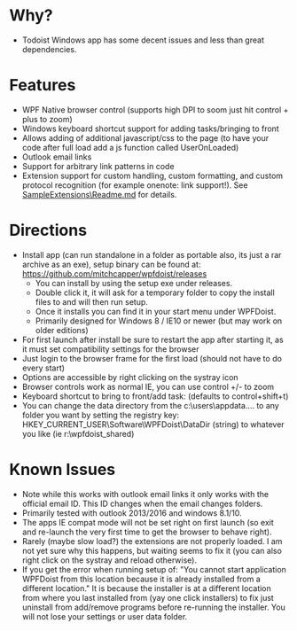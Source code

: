 # Why?
-	Todoist Windows app has some decent issues and less than great dependencies.

# Features
-	WPF Native browser control (supports high DPI to soom just hit control + plus to zoom)
-	Windows keyboard shortcut support for adding tasks/bringing to front
-	Allows adding of additional javascript/css to the page (to have your code after full load add a js function called UserOnLoaded)
-	Outlook email links
-	Support for arbitrary link patterns in code
-	Extension support for custom handling, custom formatting, and custom protocol recognition (for example onenote: link support!). See [SampleExtensions\Readme.md](https://github.com/mitchcapper/wpfdoist/blob/master/SampleExtensions/Readme.md)  for details.

# Directions
-	Install app (can run standalone in a folder as portable also, its just a rar archive as an exe), setup binary can be found at: https://github.com/mitchcapper/wpfdoist/releases
	-	You can install by using the setup exe under releases.
	-	Double click it, it will ask for a temporary folder to copy the install files to and will then run setup.
	-	Once it installs you can find it in your start menu under WPFDoist.
	-	Primarily designed for Windows 8 / IE10 or newer (but may work on older editions)
-	For first launch after install be sure to restart the app after starting it, as it must set compatibility settings for the browser
-	Just login to the browser frame for the first load (should not have to do every start)
-	Options are accessible by right clicking on the systray icon
-	Browser controls work as normal IE,  you can use control +/- to zoom
-	Keyboard shortcut to bring to front/add task: (defaults to control+shift+t)
-	You can change the data directory from the c:\users\appdata\.... to any folder you want by setting the registry key: HKEY_CURRENT_USER\Software\WPFDoist\DataDir (string) to whatever you like (ie r:\wpfdoist_shared\)

# Known Issues
-	Note while this works with outlook email links it only works with the official email ID.  This ID changes when the email changes folders.
-	Primarily tested with outlook 2013/2016 and windows 8.1/10.
-	The apps IE compat mode will not be set right on first launch (so exit and re-launch the very first time to get the browser to behave right).
-	Rarely (maybe slow load?) the extensions are not properly loaded. I am not yet sure why this happens, but waiting seems to fix it (you can also right click on the systray and reload otherwise).
-	If you get the error when running setup of: "You cannot start application WPFDoist from this location because it is already installed from a different location."  It is because the installer is at a different location from where you last installed from (yay one click installers) to fix just uninstall from add/remove programs before re-running the installer.  You will not lose your settings or user data folder.
